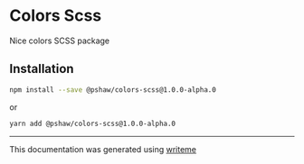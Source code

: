 # Colors Scss

Nice colors SCSS package

## Installation

```bash
npm install --save @pshaw/colors-scss@1.0.0-alpha.0
```
or
```bash
yarn add @pshaw/colors-scss@1.0.0-alpha.0
```

---
This documentation was generated using [writeme](https://www.npmjs.com/package/@pshaw/writeme)
